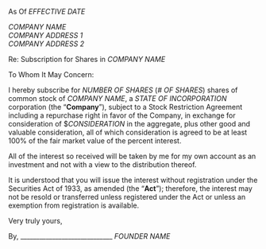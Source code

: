 As Of *EFFECTIVE DATE*

*COMPANY NAME*  
*COMPANY ADDRESS 1*  
*COMPANY ADDRESS 2*

Re:	Subscription for Shares in *COMPANY NAME*

To Whom It May Concern:

I hereby subscribe for *NUMBER OF SHARES* (*# OF SHARES*) shares of common stock of *COMPANY NAME*, a *STATE OF INCORPORATION* corporation (the “**Company**”), subject to a Stock Restriction Agreement including a repurchase right in favor of the Company, in exchange for consideration of $*CONSIDERATION* in the aggregate, plus other good and valuable consideration, all of which consideration is agreed to be at least 100% of the fair market value of the percent interest.

All of the interest so received will be taken by me for my own account as an investment and not with a view to the distribution thereof.

It is understood that you will issue the interest without registration under the Securities Act of 1933, as amended (the “**Act**”); therefore, the interest may not be resold or transferred unless registered under the Act or unless an exemption from registration is available.

Very truly yours,


By, _____________________________
*FOUNDER NAME*
